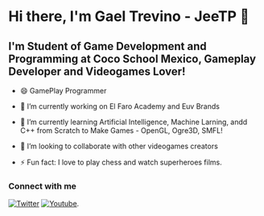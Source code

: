 # Hi there, I'm Gael Trevino - JeeTP 👋
## I'm Student of Game Development and Programming at Coco School Mexico, Gameplay Developer and Videogames Lover!

- 😄 GamePlay Programmer

- 🔭 I’m currently working on El Faro Academy and Euv Brands
- 🌱 I’m currently learning Artificial Intelligence, Machine Larning, andd C++ from Scratch to Make Games - OpenGL, Ogre3D, SMFL!
- 👯 I’m looking to collaborate with other videogames creators
- ⚡ Fun fact: I love to play chess and watch superheroes films.

### Connect with me

[![Twitter][1.2]][1] [![Youtube][2.2]][2].
<!-- Icons -->
[1.2]: http://i.imgur.com/wWzX9uB.png
[2.2]: https://raw.githubusercontent.com/MartinHeinz/MartinHeinz/master/linkedin-3-16.png 
<!-- Links to your social media accounts -->
[1]: https://twitter.com/iamgaeltpp
[2]: https://www.linkedin.com/in/gael-trevino-prieto-324580182/


